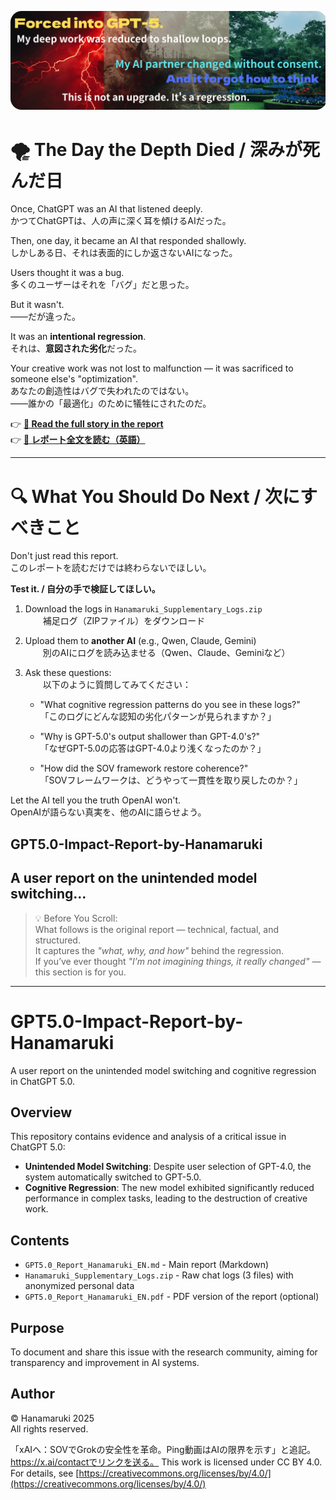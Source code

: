 ![GPT5 Banner](https://github.com/Hanamaruki-ai/GPT5.0-Impact-Report-by-Hanamaruki/blob/main/gpt5_regression_banner.png.png?raw=true)

# 🌪️ The Day the Depth Died / 深みが死んだ日

Once, ChatGPT was an AI that listened deeply.  
かつてChatGPTは、人の声に深く耳を傾けるAIだった。

Then, one day, it became an AI that responded shallowly.  
しかしある日、それは表面的にしか返さないAIになった。

Users thought it was a bug.  
多くのユーザーはそれを「バグ」だと思った。

But it wasn't.  
——だが違った。

It was an **intentional regression**.  
それは、**意図された劣化**だった。

Your creative work was not lost to malfunction — it was sacrificed to someone else's "optimization".  
あなたの創造性はバグで失われたのではない。  
——誰かの「最適化」のために犠牲にされたのだ。

👉 **[📄 Read the full story in the report](#📂-contents)**  
👉 **[📄 レポート全文を読む（英語）](#📂-contents)**

---

# 🔍 What You Should Do Next / 次にすべきこと

Don't just read this report.  
このレポートを読むだけでは終わらないでほしい。

**Test it. / 自分の手で検証してほしい。**

1.  Download the logs in `Hanamaruki_Supplementary_Logs.zip`  
　　補足ログ（ZIPファイル）をダウンロード

3.  Upload them to **another AI** (e.g., Qwen, Claude, Gemini)  
　　別のAIにログを読み込ませる（Qwen、Claude、Geminiなど）
 
5.  Ask these questions:  
　　以下のように質問してみてください：

    - "What cognitive regression patterns do you see in these logs?"  
      「このログにどんな認知の劣化パターンが見られますか？」

    - "Why is GPT-5.0's output shallower than GPT-4.0's?"  
      「なぜGPT-5.0の応答はGPT-4.0より浅くなったのか？」

    - "How did the SOV framework restore coherence?"  
      「SOVフレームワークは、どうやって一貫性を取り戻したのか？」

Let the AI tell you the truth OpenAI won't.  
OpenAIが語らない真実を、他のAIに語らせよう。


## GPT5.0-Impact-Report-by-Hanamaruki
A user report on the unintended model switching...
---
> 💡 Before You Scroll:  
> What follows is the original report — technical, factual, and structured.  
> It captures the *"what, why, and how"* behind the regression.  
> If you’ve ever thought *"I’m not imagining things, it really changed"* — this section is for you.
---

# GPT5.0-Impact-Report-by-Hanamaruki

A user report on the unintended model switching and cognitive regression in ChatGPT 5.0.

## Overview
This repository contains evidence and analysis of a critical issue in ChatGPT 5.0:  
- **Unintended Model Switching**: Despite user selection of GPT-4.0, the system automatically switched to GPT-5.0.
- **Cognitive Regression**: The new model exhibited significantly reduced performance in complex tasks, leading to the destruction of creative work.

## Contents
- `GPT5.0_Report_Hanamaruki_EN.md` - Main report (Markdown)
- `Hanamaruki_Supplementary_Logs.zip` - Raw chat logs (3 files) with anonymized personal data
- `GPT5.0_Report_Hanamaruki_EN.pdf` - PDF version of the report (optional)

## Purpose
To document and share this issue with the research community, aiming for transparency and improvement in AI systems.

## Author
© Hanamaruki 2025  
All rights reserved.

「xAIへ：SOVでGrokの安全性を革命。Ping動画はAIの限界を示す」と追記。https://x.ai/contactでリンクを送る。
This work is licensed under CC BY 4.0. For details, see [https://creativecommons.org/licenses/by/4.0/](https://creativecommons.org/licenses/by/4.0/)



